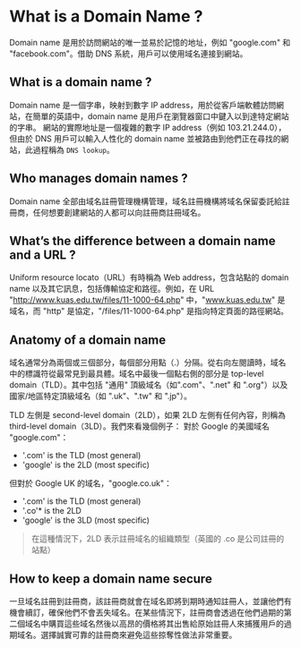 # What is a Domain Name ?
Domain name 是用於訪問網站的唯一並易於記憶的地址，例如 "google.com" 和 "facebook.com"。借助 DNS 系統，用戶可以使用域名連接到網站。

## What is a domain name ?
Domain name 是一個字串，映射到數字 IP address，用於從客戶端軟體訪問網站，在簡單的英語中，domain name 是用戶在瀏覽器窗口中鍵入以到達特定網站的字串。
網站的實際地址是一個複雜的數字 IP address（例如 103.21.244.0），但由於 DNS 用戶可以輸入人性化的 domain name 並被路由到他們正在尋找的網站，此過程稱為 `DNS lookup`。

## Who manages domain names ?
Domain name 全部由域名註冊管理機構管理，域名註冊機構將域名保留委託給註冊商，任何想要創建網站的人都可以向註冊商註冊域名。

## What’s the difference between a domain name and a URL ?
Uniform resource locato（URL）有時稱為 Web address，包含站點的  domain name 以及其它訊息，包括傳輸協定和路徑。例如，在 URL "http://www.kuas.edu.tw/files/11-1000-64.php" 中，"www.kuas.edu.tw" 是域名，而 "http" 是協定，"/files/11-1000-64.php" 是指向特定頁面的路徑網站。

## Anatomy of a domain name
域名通常分為兩個或三個部分，每個部分用點（.）分隔。從右向左閱讀時，域名中的標識符從最常見到最具體。域名中最後一個點右側的部分是 top-level domain（TLD）。其中包括 "通用" 頂級域名（如".com"、".net" 和 ".org"）以及國家/地區特定頂級域名（如 ".uk"、".tw" 和 ".jp"）。

TLD 左側是 second-level domain（2LD），如果 2LD 左側有任何內容，則稱為 third-level domain（3LD）。我們來看幾個例子：
對於 Google 的美國域名 "google.com"：
- '.com' is the TLD (most general)
- 'google' is the 2LD (most specific)

但對於 Google UK 的域名，"google.co.uk"：
- '.com' is the TLD (most general)
- '.co'* is the 2LD
- 'google' is the 3LD (most specific)
>在這種情況下，2LD 表示註冊域名的組織類型（英國的 .co 是公司註冊的站點）

## How to keep a domain name secure
一旦域名註冊到註冊商，該註冊商就會在域名即將到期時通知註冊人，並讓他們有機會續訂，確保他們不會丟失域名。在某些情況下，註冊商會透過在他們過期的第二個域名中購買這些域名然後以高昂的價格將其出售給原始註冊人來捕獲用戶的過期域名。選擇誠實可靠的註冊商來避免這些掠奪性做法非常重要。